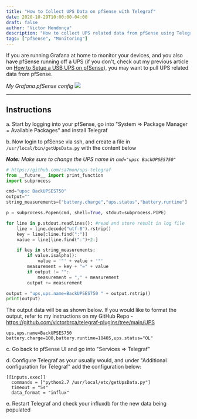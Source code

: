 ```yaml
---
title: "How to Collect UPS Data on pfSense with Telegraf"
date: 2020-10-29T10:00:00-04:00
draft: false
author: "Victor Mendonça"
description: "How to collect UPS related data from pfSense using Telegraf"
tags: ["pfSense", "Monitoring"]
---
```


If you are running Grafana at home to monitor your devices, and you also have pfSense running off a UPS (if you don't, check out my previous article on [How to Setup a USB UPS on pfSense](https://blog.victormendonca.com/2020/10/28/how-to-setup-ups-on-pfsense/)), you may want to pull UPS related data from pfSense.

_My Grafana pfSense config_
![](/img/how-to-collect-ups-data-on-pfsense-with-telegraf/screen1.png)

- - -

Instructions
---

a. Start by logging into your pfSense, go into "System => Package Manager = Available Packages" and install Telegraf

b. Now login to pfSense via ssh, and create a file in `/usr/local/bin/getUpsData.py` with the content below

_**Note:** Make sure to change the UPS name in `cmd="upsc BackUPSES750"`_

```python
# https://github.com/sa7mon/ups-telegraf
from __future__ import print_function
import subprocess

cmd="upsc BackUPSES750"
output=""
string_measurements=["battery.charge","ups.status","battery.runtime"]

p = subprocess.Popen(cmd, shell=True, stdout=subprocess.PIPE)

for line in p.stdout.readlines(): #read and store result in log file
    line = line.decode("utf-8").rstrip()
    key = line[:line.find(":")]
    value = line[line.find(":")+2:]

    if key in string_measurements:
        if value.isalpha():
            value = '"' + value + '"'
        measurement = key + "=" + value
        if output != "":
            measurement = "," + measurement
        output += measurement

output = "ups,ups.name=BackUPSES750 " + output.rstrip()
print(output)
```

The output data will be as shown below. If you would like to format the output, refer to my instructions on my GitHub Repo - https://github.com/victorbrca/telegraf-plugins/tree/main/UPS

```none
ups,ups.name=BackUPSES750 battery.charge=100,battery.runtime=18405,ups.status="OL"
```

c. Go back to pfSense UI and go into "Services => Telegraf"

d. Configure Telegraf as your usually would, and under "Additional configuration for Telegraf" add the configuration below:

```none
[[inputs.exec]]
  commands = ["python2.7 /usr/local/etc/getUpsData.py"]
  timeout = "5s"
  data_format = "influx"
```

e. Restart Telegraf and check your influxdb for the new data being populated
